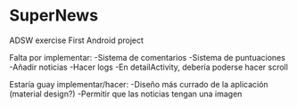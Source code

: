 # SuperNews
ADSW exercise
First Android project

Falta por implementar:
-Sistema de comentarios
-Sistema de puntuaciones
-Añadir noticias
-Hacer logs
-En detailActivity, debería poderse hacer scroll

Estaría guay implementar/hacer:
-Diseño más currado de la aplicación (material design?)
-Permitir que las noticias tengan una imagen